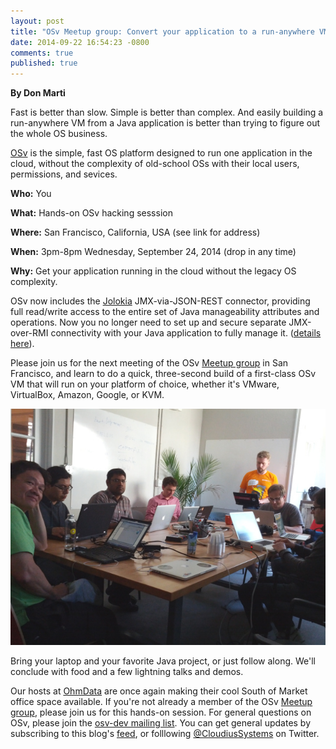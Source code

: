 ```yaml
---
layout: post
title: "OSv Meetup group: Convert your application to a run-anywhere VM"
date: 2014-09-22 16:54:23 -0800
comments: true
published: true
---
```


**By Don Marti**

Fast is better than slow. Simple is better than complex. And easily building a run-anywhere VM from a Java application is better than trying to figure out the whole OS business.

[OSv](http://osv.io/) is the simple, fast OS platform designed to run one application in the cloud, without the complexity of old-school OSs with their local users, permissions, and sevices.

**Who:** You

**What:** Hands-on OSv hacking sesssion

**Where:** San Francisco, California, USA (see link for address)

**When:** 3pm-8pm Wednesday, September 24, 2014 (drop in any time)

**Why:** Get your application running in the cloud without the legacy OS complexity.

OSv now includes the [Jolokia](http://www.jolokia.org/) JMX-via-JSON-REST connector, providing full read/write access to the entire set of Java manageability attributes and operations. Now you no longer need to set up and secure separate JMX-over-RMI connectivity with your Java application to fully manage it. ([details here](http://osv.io/blog/blog/2014/08/26/jolokia-jmx-connectivity-in-osv/)).

Please join us for the next meeting of the OSv [Meetup group](http://www.meetup.com/OSv-Developer-Meetup/) in San Francisco, and learn to do a quick, three-second build of a first-class OSv VM that will run on your platform of choice, whether it's VMware, VirtualBox, Amazon, Google, or KVM.

![attendees](/images/meetup.jpg)

Bring your laptop and your favorite Java project, or just follow along.  We'll conclude with food and a few lightning talks and demos.

Our hosts at [OhmData](http://ohmdata.com/) are once again making their cool South of Market office space available.  If you're not already a member of the OSv [Meetup group](http://www.meetup.com/OSv-Developer-Meetup/), please join us for this hands-on session.  For general questions on OSv, please join the [osv-dev mailing list](https://groups.google.com/forum/#!forum/osv-dev).  You can get general updates by subscribing to this blog's [feed](http://osv.io/blog/atom.xml), or folllowing [@CloudiusSystems](https://twitter.com/CloudiusSystems) on Twitter.

